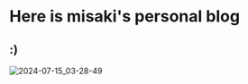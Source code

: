 # Here is misaki's personal blog
## :)
![2024-07-15_03-28-49](https://github.com/user-attachments/assets/c22eef0f-a788-4a47-94fd-c7dea48c6f42)
